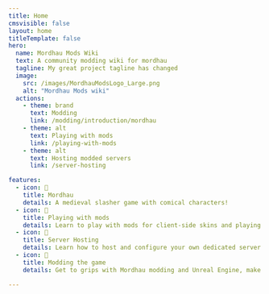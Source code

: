 ```yaml
---
title: Home
cmsvisible: false
layout: home
titleTemplate: false
hero:
  name: Mordhau Mods Wiki
  text: A community modding wiki for mordhau
  tagline: My great project tagline has changed
  image:
    src: /images/MordhauModsLogo_Large.png
    alt: "Mordhau Mods wiki"
  actions:
    - theme: brand
      text: Modding
      link: /modding/introduction/mordhau
    - theme: alt
      text: Playing with mods
      link: /playing-with-mods
    - theme: alt
      text: Hosting modded servers
      link: /server-hosting

features:
  - icon: 🚀
    title: Mordhau
    details: A medieval slasher game with comical characters!
  - icon: 🚀
    title: Playing with mods
    details: Learn to play with mods for client-side skins and playing on modded servers!
  - icon: 🚀
    title: Server Hosting
    details: Learn how to host and configure your own dedicated server with mods applied!
  - icon: 🚀
    title: Modding the game
    details: Get to grips with Mordhau modding and Unreal Engine, make your own maps, skins and server mods!

---
```


<style>
:root {
  --vp-home-hero-name-color: transparent;
  --vp-home-hero-name-background: -webkit-linear-gradient(-120deg, royalblue 30%, magenta);

  --vp-home-hero-image-background-image: linear-gradient(-135deg, royalblue 50%, purple 50%);
  --vp-home-hero-image-filter: blur(44px);
}

@media (min-width: 640px) {
  :root {
    --vp-home-hero-image-filter: blur(56px);
  }
}

@media (min-width: 960px) {
  :root {
    --vp-home-hero-image-filter: blur(68px);
  }
}
</style>
